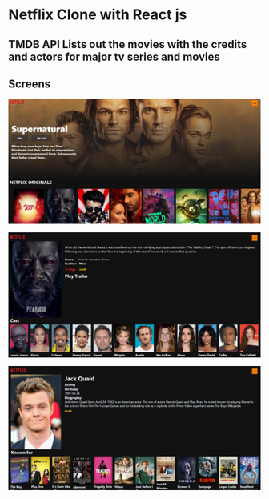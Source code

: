 # Netflix Clone with React js

## TMDB API Lists out the movies with the credits and actors for major tv series and movies

## Screens

![Alt text](/images/Capture1.PNG?raw=true "Capture1")

![Alt text](/images/Capture2.PNG?raw=true "Capture2")

![Alt text](/images/Capture3.PNG?raw=true "Capture3")
